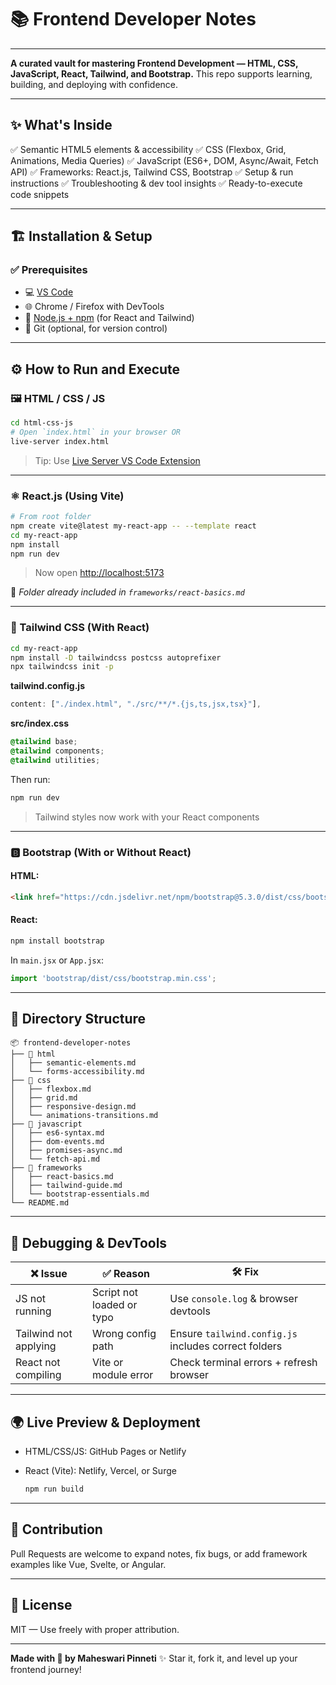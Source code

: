 # 📚 Frontend Developer Notes

---

**A curated vault for mastering Frontend Development — HTML, CSS, JavaScript, React, Tailwind, and Bootstrap.** This repo supports learning, building, and deploying with confidence.

---

## ✨ What's Inside

✅ Semantic HTML5 elements & accessibility
✅ CSS (Flexbox, Grid, Animations, Media Queries)
✅ JavaScript (ES6+, DOM, Async/Await, Fetch API)
✅ Frameworks: React.js, Tailwind CSS, Bootstrap
✅ Setup & run instructions
✅ Troubleshooting & dev tool insights
✅ Ready-to-execute code snippets

---

## 🏗️ Installation & Setup

### ✅ Prerequisites

* 💻 [VS Code](https://code.visualstudio.com/)
* 🌐 Chrome / Firefox with DevTools
* 🧱 [Node.js + npm](https://nodejs.org/) (for React and Tailwind)
* 🧰 Git (optional, for version control)

---

## ⚙️ How to Run and Execute

### 🖼️ HTML / CSS / JS

```bash
cd html-css-js
# Open `index.html` in your browser OR
live-server index.html
```

> Tip: Use [Live Server VS Code Extension](https://marketplace.visualstudio.com/items?itemName=ritwickdey.LiveServer)

---

### ⚛️ React.js (Using Vite)

```bash
# From root folder
npm create vite@latest my-react-app -- --template react
cd my-react-app
npm install
npm run dev
```

> Now open [http://localhost:5173](http://localhost:5173)

📄 *Folder already included in `frameworks/react-basics.md`*

---

### 💨 Tailwind CSS (With React)

```bash
cd my-react-app
npm install -D tailwindcss postcss autoprefixer
npx tailwindcss init -p
```

**tailwind.config.js**

```js
content: ["./index.html", "./src/**/*.{js,ts,jsx,tsx}"],
```

**src/index.css**

```css
@tailwind base;
@tailwind components;
@tailwind utilities;
```

Then run:

```bash
npm run dev
```

> Tailwind styles now work with your React components

---

### 🅱️ Bootstrap (With or Without React)

#### HTML:

```html
<link href="https://cdn.jsdelivr.net/npm/bootstrap@5.3.0/dist/css/bootstrap.min.css" rel="stylesheet">
```

#### React:

```bash
npm install bootstrap
```

In `main.jsx` or `App.jsx`:

```js
import 'bootstrap/dist/css/bootstrap.min.css';
```

---

## 🧩 Directory Structure

```
📦 frontend-developer-notes
├── 📁 html
│   ├── semantic-elements.md
│   └── forms-accessibility.md
├── 📁 css
│   ├── flexbox.md
│   ├── grid.md
│   ├── responsive-design.md
│   └── animations-transitions.md
├── 📁 javascript
│   ├── es6-syntax.md
│   ├── dom-events.md
│   ├── promises-async.md
│   └── fetch-api.md
├── 📁 frameworks
│   ├── react-basics.md
│   ├── tailwind-guide.md
│   └── bootstrap-essentials.md
└── README.md
```

---

## 🐞 Debugging & DevTools

| ❌ Issue               | ✅ Reason                  | 🛠️ Fix                                              |
| --------------------- | ------------------------- | ---------------------------------------------------- |
| JS not running        | Script not loaded or typo | Use `console.log` & browser devtools                 |
| Tailwind not applying | Wrong config path         | Ensure `tailwind.config.js` includes correct folders |
| React not compiling   | Vite or module error      | Check terminal errors + refresh browser              |

---

## 🌍 Live Preview & Deployment

* HTML/CSS/JS: GitHub Pages or Netlify
* React (Vite): Netlify, Vercel, or Surge

  ```bash
  npm run build
  ```

---

## 🤝 Contribution

Pull Requests are welcome to expand notes, fix bugs, or add framework examples like Vue, Svelte, or Angular.

---

## 📌 License

MIT — Use freely with proper attribution.

---

**Made with 💙 by Maheswari Pinneti**
✨ Star it, fork it, and level up your frontend journey!

